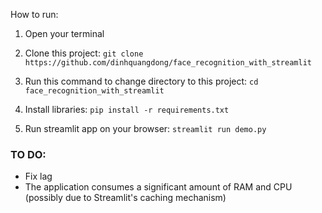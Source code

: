 How to run:
1. Open your terminal
2. Clone this project:
`git clone https://github.com/dinhquangdong/face_recognition_with_streamlit`
3. Run this command to change directory to this project:
`cd face_recognition_with_streamlit`

4. Install libraries:
`pip install -r requirements.txt`

5. Run streamlit app on your browser:
`streamlit run demo.py`

### TO DO:
- Fix lag
- The application consumes a significant amount of RAM and CPU (possibly due to Streamlit's caching mechanism)
